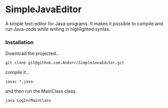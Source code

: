 # SimpleJavaEditor
A simple text-editor for Java-programs. It makes it possible to compile and run Java-code while writing in highlighted syntax.

### Installation
Download the projected...
```
git clone git@github.com:Andorr/SimpleJavaEditor.git
``` 
compile it...
```
javac *.java 
``` 
and then run the MainClass class.
```
java LogIn/MainClass 
``` 
